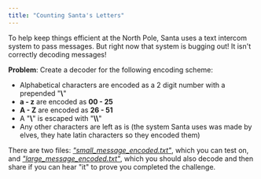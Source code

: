 ```yaml
---
title: "Counting Santa's Letters"
---
```


To help keep things efficient at the North Pole, Santa uses a text intercom system to pass messages. But right now that system is bugging out! It isn't correctly decoding messages!

**Problem**: Create a decoder for the following encoding scheme:

- Alphabetical characters are encoded as a 2 digit number with a prepended "**\\**"
- **a - z** are encoded as **00 - 25**
- **A - Z** are encoded as **26 - 51**
- A "**\\**" is escaped with "**\\\\**"
- Any other characters are left as is (the system Santa uses was made by elves, they hate latin characters so they encoded them)

There are two files: [*"small_message_encoded.txt"*](./small_message_encoded.txt), which you can test on, and [*"large_message_encoded.txt"*](./large_message_encoded.txt), which you should also decode and then share if you can hear "it" to prove you completed the challenge.
